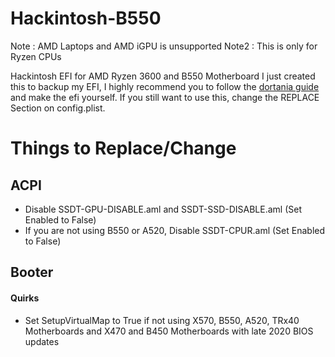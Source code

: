 # Hackintosh-B550
Note : AMD Laptops and AMD iGPU is unsupported
Note2 : This is only for Ryzen CPUs

Hackintosh EFI for AMD Ryzen 3600 and B550 Motherboard
I just created this to backup my EFI, I highly recommend you to follow the [dortania guide](https://dortania.github.io/OpenCore-Install-Guide/) and make the efi yourself. 
If you still want to use this, change the REPLACE Section on config.plist.

# Things to Replace/Change

## ACPI 

- Disable SSDT-GPU-DISABLE.aml and SSDT-SSD-DISABLE.aml (Set Enabled to False)
- If you are not using B550 or A520, Disable SSDT-CPUR.aml (Set Enabled to False)

## Booter

#### Quirks

 - Set SetupVirtualMap to True if not using X570, B550, A520, TRx40 Motherboards and X470 and B450 Motherboards with late 2020 BIOS updates
